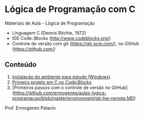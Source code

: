 # Lógica de Programação com C

Materiais de Aula - Lógica de Programação

* Linguagem C (Dennis Ritchie, 1972)
* IDE Code::Blocks (http://www.codeblocks.org/)
* Controle de versão com git (https://git-scm.com/), no GitHub (https://github.com/)

## Conteúdo

1. [Instalação do ambiente para estudo (Windows)](https://github.com/ermogenes/aulas-logica-programacao/blob/master/environment/ide_e_compilador.MD)
1. [Primeiro projeto em C no Code:Blocks](https://github.com/ermogenes/aulas-logica-programacao/blob/master/environment/codeblocks-c-primeiros-passos.MD)
1. [Primeiros passos com o controle de versão no GitHub] (https://github.com/ermogenes/aulas-logica-programacao/blob/master/environment/git-hw-remote.MD)

Prof. Ermogenes Palacio

